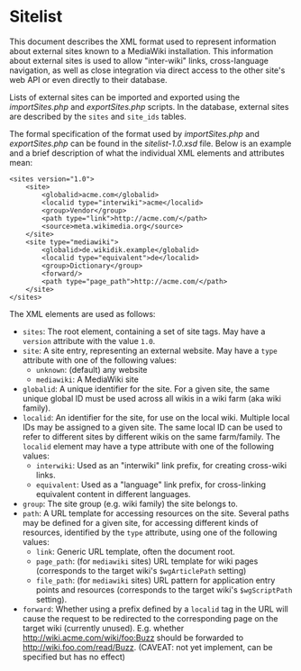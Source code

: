 Sitelist
========

This document describes the XML format used to represent information about external sites known to a MediaWiki installation. This information about external sites is used to allow "inter-wiki" links, cross-language navigation, as well as close integration via direct access to the other site's web API or even directly to their database.

Lists of external sites can be imported and exported using the *importSites.php* and *exportSites.php* scripts. In the database, external sites are described by the `sites` and `site_ids` tables.

The formal specification of the format used by *importSites.php* and *exportSites.php* can be found in the *sitelist-1.0.xsd* file. Below is an example and a brief description of what the individual XML elements and attributes mean:


    <sites version="1.0">
        <site>
            <globalid>acme.com</globalid>
            <localid type="interwiki">acme</localid>
            <group>Vendor</group>
            <path type="link">http://acme.com/</path>
            <source>meta.wikimedia.org</source>
        </site>
        <site type="mediawiki">
            <globalid>de.wikidik.example</globalid>
            <localid type="equivalent">de</localid>
            <group>Dictionary</group>
            <forward/>
            <path type="page_path">http://acme.com/</path>
        </site>
    </sites>


The XML elements are used as follows:

- `sites`: The root element, containing a set of site tags. May have a `version` attribute with the value `1.0`.
- `site`: A site entry, representing an external website. May have a `type` attribute with one of the following values:
  + `unknown`: (default) any website
  + `mediawiki`: A MediaWiki site
- `globalid`: A unique identifier for the site. For a given site, the same unique global ID must be used across all wikis in a wiki farm (aka wiki family).
- `localid`: An identifier for the site, for use on the local wiki. Multiple local IDs may be assigned to a given site. The same local ID can be used to refer to different sites by different wikis on the same farm/family. The `localid` element may have a type attribute with one of the following values:
  + `interwiki`: Used as an "interwiki" link prefix, for creating cross-wiki links.
  + `equivalent`: Used as a "language" link prefix, for cross-linking equivalent content in different languages.
- `group`: The site group (e.g. wiki family) the site belongs to.
- `path`: A URL template for accessing resources on the site. Several paths may be defined for a given site, for accessing different kinds of resources, identified by the `type` attribute, using one of the following values:
  + `link`: Generic URL template, often the document root.
  + `page_path`: (for `mediawiki` sites) URL template for wiki pages (corresponds to the target wiki's `$wgArticlePath` setting)
  + `file_path`: (for `mediawiki` sites) URL pattern for application entry points and resources (corresponds to the target wiki's `$wgScriptPath` setting).
- `forward`: Whether using a prefix defined by a `localid` tag in the URL will cause the request to be redirected to the corresponding page on the target wiki (currently unused). E.g. whether <http://wiki.acme.com/wiki/foo:Buzz> should be forwarded to <http://wiki.foo.com/read/Buzz>. (CAVEAT: not yet implement, can be specified but has no effect)
